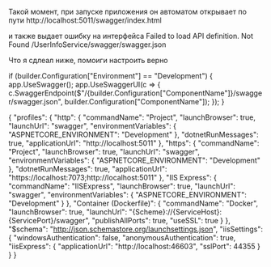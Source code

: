 Такой момент, при запуске приложения он автоматом открывает по пути http://localhost:5011/swagger/index.html

и также выдает ошибку на интерфейса 
Failed to load API definition.
Not Found /UserInfoService/swagger/swagger.json


Что я сдлеал ниже, помоиги настроить верно

if (builder.Configuration["Environment"] == "Development")
{
    app.UseSwagger();
    app.UseSwaggerUI(c =>
    {
        c.SwaggerEndpoint($"/{builder.Configuration["ComponentName"]}/swagger/swagger.json", builder.Configuration["ComponentName"]);
    });
}

{
  "profiles": {
    "http": {
      "commandName": "Project",
      "launchBrowser": true,
      "launchUrl": "swagger",
      "environmentVariables": {
        "ASPNETCORE_ENVIRONMENT": "Development"
      },
      "dotnetRunMessages": true,
      "applicationUrl": "http://localhost:5011"
    },
    "https": {
      "commandName": "Project",
      "launchBrowser": true,
      "launchUrl": "swagger",
      "environmentVariables": {
        "ASPNETCORE_ENVIRONMENT": "Development"
      },
      "dotnetRunMessages": true,
      "applicationUrl": "https://localhost:7073;http://localhost:5011"
    },
    "IIS Express": {
      "commandName": "IISExpress",
      "launchBrowser": true,
      "launchUrl": "swagger",
      "environmentVariables": {
        "ASPNETCORE_ENVIRONMENT": "Development"
      }
    },
    "Container (Dockerfile)": {
      "commandName": "Docker",
      "launchBrowser": true,
      "launchUrl": "{Scheme}://{ServiceHost}:{ServicePort}/swagger",
      "publishAllPorts": true,
      "useSSL": true
    }
  },
  "$schema": "http://json.schemastore.org/launchsettings.json",
  "iisSettings": {
    "windowsAuthentication": false,
    "anonymousAuthentication": true,
    "iisExpress": {
      "applicationUrl": "http://localhost:46603",
      "sslPort": 44355
    }
  }
}
